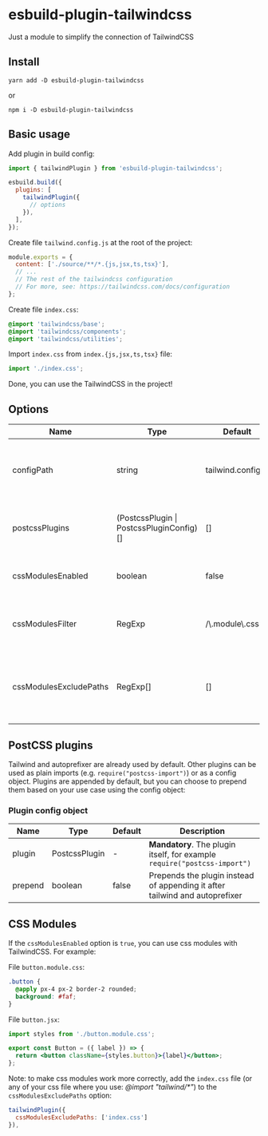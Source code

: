 # esbuild-plugin-tailwindcss

Just a module to simplify the connection of TailwindCSS

## Install

```shell
yarn add -D esbuild-plugin-tailwindcss
```

or

```shell
npm i -D esbuild-plugin-tailwindcss
```

## Basic usage

Add plugin in build config:

```js
import { tailwindPlugin } from 'esbuild-plugin-tailwindcss';

esbuild.build({
  plugins: [
    tailwindPlugin({
      // options
    }),
  ],
});
```

Create file `tailwind.config.js` at the root of the project:

```js
module.exports = {
  content: ['./source/**/*.{js,jsx,ts,tsx}'],
  // ...
  // The rest of the tailwindcss configuration
  // For more, see: https://tailwindcss.com/docs/configuration
};
```

Create file `index.css`:

```css
@import 'tailwindcss/base';
@import 'tailwindcss/components';
@import 'tailwindcss/utilities';
```

Import `index.css` from `index.{js,jsx,ts,tsx}` file:

```js
import './index.css';
```

Done, you can use the TailwindCSS in the project!

## Options

| Name                   | Type                                     | Default            | Description                                                       |
| ---------------------- | ---------------------------------------- | ------------------ | ----------------------------------------------------------------- |
| configPath             | string                                   | tailwind.config.js | Indicates the custom location of the TailwindCSS config           |
| postcssPlugins         | (PostcssPlugin \| PostcssPluginConfig)[] | []                 | Adds custom plugins to the postcss handler                        |
| cssModulesEnabled      | boolean                                  | false              | Enables processing of css modules                                 |
| cssModulesFilter       | RegExp                                   | /\\.module\\.css$/ | Sets a template for detecting css modules                         |
| cssModulesExcludePaths | RegExp[]                                 | []                 | Sets paths and files that should not be processing as css modules |

## PostCSS plugins

Tailwind and autoprefixer are already used by default.
Other plugins can be used as plain imports (e.g. `require("postcss-import")`) or as a config object.
Plugins are appended by default, but you can choose to prepend them based on your use case using the config object:

### Plugin config object

| Name                   | Type                                    | Default            | Description                                                                       |
| ---------------------- | --------------------------------------- | ------------------ | --------------------------------------------------------------------------------- |
| plugin                 | PostcssPlugin                           | -                  | **Mandatory**. The plugin itself, for example `require("postcss-import")`         |
| prepend                | boolean                                 | false              | Prepends the plugin instead of appending it after tailwind and autoprefixer       |

## CSS Modules

If the `cssModulesEnabled` option is `true`, you can use css modules with TailwindCSS. For example:

File `button.module.css`:

```css
.button {
  @apply px-4 px-2 border-2 rounded;
  background: #faf;
}
```

File `button.jsx`:

```jsx
import styles from './button.module.css';

export const Button = ({ label }) => {
  return <button className={styles.button}>{label}</button>;
};
```

Note: to make css modules work more correctly, add the `index.css` file (or any of your css file where you use: _@import "tailwind/\*"_) to the `cssModulesExcludePaths` option:

```js
tailwindPlugin({
  cssModulesExcludePaths: ['index.css']
}),
```
